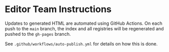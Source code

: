 # Editor Team Instructions

Updates to generated HTML are automated using GitHub Actions.  On each push to
the `main` branch, the index and all registries will be regenerated and pushed
to the `gh-pages` branch.

See `.github/workflows/auto-publish.yml` for details on how this is done.
